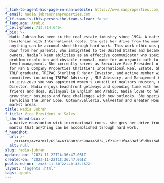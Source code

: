 ```yaml
---
f_link-to-agent-bio-page-on-nan-website: https://www.nanproperties.com/agents/75063-nadia-jubran
f_email: nadia.jubran@nanproperties.com
f_if-team-is-this-person-the-team-s-lead: false
f_language: Arabic
f_cell-phone: 713.714.6454
f_bio: >-
  Nadia Jubran has been in the real estate industry since 1994. A native
  Houstonian with International roots. She gets her drive from the mantra that
  anything can be accomplished through hard work. This work ethic was passed
  down from her parents, who immigrated to the United States and became business
  owners. Nadia’s keen abilities as an effective communicator who specializes in
  problem resolution and obstacle removal, made for an organic path to executive
  level management. She currently serves as Executive Vice President of Sales
  for Nan & Company Properties Christie's International Real Estate. She is a
  TRLP graduate, TREPAC Sterling R Major Investor, and active member with HAR
  committees including TREPAC Advisory , MLS Advisory, and Management Central.
  In 2019-2020 she was appointed Women's Council of Realtors Houston, Programs
  Director. Nadia enjoys beachfront getaways and spending time with her family,
  friends and dogs. Bilingual in English and Arabic, Nadia loves to help agents
  grow their business and face challenges with new outlooks. She specializes in
  servicing the Inner Loop, Uptown/Galleria, Galveston and greater Houston
  market areas.
title: Nadia Jubran
f_title: Vice President of Sales
f_shortened-bio: >-
  A native Houstonian with International roots. She gets her drive from the
  mantra that anything can be accomplished through hard work.
f_headshot:
  url: >-
    /assets/external/655e4a3760836c380eae5d36_7f228c17fa463ef5f5dba1beb2608e44.webp
  alt: null
slug: nadia-jubran
updated-on: '2023-11-22T18:36:47.051Z'
created-on: '2023-11-22T18:36:47.051Z'
published-on: '2023-11-30T22:40:33.987Z'
layout: '[agents].html'
tags: agents
---
```



